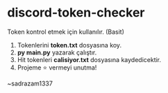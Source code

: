 # discord-token-checker
Token kontrol etmek için kullanılır.
(Basit)

1. Tokenlerini **token.txt** dosyasına koy.
2. **py main.py** yazarak çalıştır.
3. Hit tokenleri **calisiyor.txt** dosyasına kaydedicektir.
4. Projeme ⭐ vermeyi unutma!

~sadrazam1337
